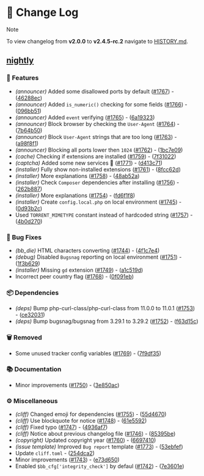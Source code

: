 # 📖 Change Log

> [!NOTE]
> To view changelog from **v2.0.0** to **v2.4.5-rc.2** navigate to [HISTORY.md](HISTORY.md).
## [nightly](https://nightly.link/torrentpier/torrentpier/workflows/build/master/TorrentPier)

### 🚀 Features

- *(announcer)* Added some disallowed ports by default ([#1767](https://github.com/torrentpier/torrentpier/pull/1767)) - ([46288ec](https://github.com/torrentpier/torrentpier/commit/46288ec19830c84aedb156e1f30d7ec8a0803e0d))
- *(announcer)* Added `is_numeric()` checking for some fields ([#1766](https://github.com/torrentpier/torrentpier/pull/1766)) - ([096bb51](https://github.com/torrentpier/torrentpier/commit/096bb5124fa27d27c3e60031edc432d877f1c507))
- *(announcer)* Added `event` verifying ([#1765](https://github.com/torrentpier/torrentpier/pull/1765)) - ([6a19323](https://github.com/torrentpier/torrentpier/commit/6a1932313801e55fbcfb047fdcef87266f472c33))
- *(announcer)* Block browser by checking the `User-Agent` ([#1764](https://github.com/torrentpier/torrentpier/pull/1764)) - ([7b64b50](https://github.com/torrentpier/torrentpier/commit/7b64b508199af568472fe6ac2edf333a3e274a00))
- *(announcer)* Block `User-Agent` strings that are too long ([#1763](https://github.com/torrentpier/torrentpier/pull/1763)) - ([a98f8f1](https://github.com/torrentpier/torrentpier/commit/a98f8f102a8253b0b22c80ef444fed1ec29177f3))
- *(announcer)* Blocking all ports lower then `1024` ([#1762](https://github.com/torrentpier/torrentpier/pull/1762)) - ([1bc7e09](https://github.com/torrentpier/torrentpier/commit/1bc7e09ddbeaf680b86095eed9a80b8ebf6169b3))
- *(cache)* Checking if extensions are installed ([#1759](https://github.com/torrentpier/torrentpier/pull/1759)) - ([7f31022](https://github.com/torrentpier/torrentpier/commit/7f31022cfca2acb28a5cba06961eeaf8d2c9de51))
- *(captcha)* Added some new services 🤖 ([#1771](https://github.com/torrentpier/torrentpier/pull/1771)) - ([d413c71](https://github.com/torrentpier/torrentpier/commit/d413c717188c9bd906f715e7137955dc9a42a003))
- *(installer)* Fully show non-installed extensions ([#1761](https://github.com/torrentpier/torrentpier/pull/1761)) - ([8fcc62d](https://github.com/torrentpier/torrentpier/commit/8fcc62d2a2fd41927b2f5dae215fe5bbf95f2c96))
- *(installer)* More explanations ([#1758](https://github.com/torrentpier/torrentpier/pull/1758)) - ([48ab52a](https://github.com/torrentpier/torrentpier/commit/48ab52ac8674afcb607c8e49134316a3e117236a))
- *(installer)* Check `Composer` dependencies after installing ([#1756](https://github.com/torrentpier/torrentpier/pull/1756)) - ([262b887](https://github.com/torrentpier/torrentpier/commit/262b8872a5b14068eb73d745adea6203c557e192))
- *(installer)* More explanations ([#1754](https://github.com/torrentpier/torrentpier/pull/1754)) - ([fd6f1f8](https://github.com/torrentpier/torrentpier/commit/fd6f1f86a5e9216469cd648601ecb9ba875f9eb6))
- *(installer)* Create `config.local.php` on local environment ([#1745](https://github.com/torrentpier/torrentpier/pull/1745)) - ([0d93b2c](https://github.com/torrentpier/torrentpier/commit/0d93b2c768c2965c12ac62e2f3b2886dc1ef31c2))
- Used `TORRENT_MIMETYPE` constant instead of hardcoded string ([#1757](https://github.com/torrentpier/torrentpier/pull/1757)) - ([4b0d270](https://github.com/torrentpier/torrentpier/commit/4b0d270c89ec06abed590504f6a0cb70076a9e59))

### 🐛 Bug Fixes

- *(bb_die)* HTML characters converting ([#1744](https://github.com/torrentpier/torrentpier/pull/1744)) - ([4f1c7e4](https://github.com/torrentpier/torrentpier/commit/4f1c7e40d82e52f81eba44ead501e1f01058cc4f))
- *(debug)* Disabled `Bugsnag` reporting on local environment ([#1751](https://github.com/torrentpier/torrentpier/pull/1751)) - ([1f3b629](https://github.com/torrentpier/torrentpier/commit/1f3b629e9cea4d11fbf3cf29f575ba730bad898d))
- *(installer)* Missing `gd` extension ([#1749](https://github.com/torrentpier/torrentpier/pull/1749)) - ([a1c519d](https://github.com/torrentpier/torrentpier/commit/a1c519d938b848edffcbf7fbbe6a3fdb9a5394f1))
- Incorrect peer country flag ([#1768](https://github.com/torrentpier/torrentpier/pull/1768)) - ([0f091eb](https://github.com/torrentpier/torrentpier/commit/0f091eb546e34923d9d1ab34be5faf92080ec198))

### 📦 Dependencies

- *(deps)* Bump php-curl-class/php-curl-class from 11.0.0 to 11.0.1 ([#1753](https://github.com/torrentpier/torrentpier/pull/1753)) - ([ce32031](https://github.com/torrentpier/torrentpier/commit/ce32031a0fb14cdf6c3f4ba379b530cbb52b0fea))
- *(deps)* Bump bugsnag/bugsnag from 3.29.1 to 3.29.2 ([#1752](https://github.com/torrentpier/torrentpier/pull/1752)) - ([f63d15c](https://github.com/torrentpier/torrentpier/commit/f63d15c49e3992837413b2c7a0160d599b44f2ef))

### 🗑️ Removed

- Some unused tracker config variables ([#1769](https://github.com/torrentpier/torrentpier/pull/1769)) - ([7f9df35](https://github.com/torrentpier/torrentpier/commit/7f9df35d3bd0e9d23284b8bd9c36a0f52158f5d7))

### 📚 Documentation

- Minor improvements ([#1750](https://github.com/torrentpier/torrentpier/pull/1750)) - ([3e850ac](https://github.com/torrentpier/torrentpier/commit/3e850ac724c43e813aa077b272b498e2b0477260))

### ⚙️ Miscellaneous

- *(cliff)* Changed emoji for dependencies ([#1755](https://github.com/torrentpier/torrentpier/pull/1755)) - ([55d4670](https://github.com/torrentpier/torrentpier/commit/55d467048370b51cd592982c8026702dca8813d5))
- *(cliff)* Use blockquote for notice ([#1748](https://github.com/torrentpier/torrentpier/pull/1748)) - ([61e5592](https://github.com/torrentpier/torrentpier/commit/61e55925f312417bdb63c88a7c8939c3b2eb2ac5))
- *(cliff)* Fixed typo ([#1747](https://github.com/torrentpier/torrentpier/pull/1747)) - ([4936af7](https://github.com/torrentpier/torrentpier/commit/4936af7d3d10f553d8586a14de249c32e50f3494))
- *(cliff)* Notice about previous changelog file ([#1746](https://github.com/torrentpier/torrentpier/pull/1746)) - ([85395be](https://github.com/torrentpier/torrentpier/commit/85395be5e7c6a891c79ec72cf215894af097f819))
- *(copyright)* Updated copyright year ([#1760](https://github.com/torrentpier/torrentpier/pull/1760)) - ([6697410](https://github.com/torrentpier/torrentpier/commit/6697410c1df6c8d9d7f511b1e984ae90d888ae0e))
- *(issue template)* Improved `Bug report` template ([#1773](https://github.com/torrentpier/torrentpier/pull/1773)) - ([53ebfef](https://github.com/torrentpier/torrentpier/commit/53ebfef32c0e9016257e03b96ef96349e22d3e9b))
- Update `cliff.toml` - ([254dca2](https://github.com/torrentpier/torrentpier/commit/254dca2b27c2d92421d3e639c80b0adf1172202f))
- Minor improvements ([#1743](https://github.com/torrentpier/torrentpier/pull/1743)) - ([e73d650](https://github.com/torrentpier/torrentpier/commit/e73d65011fff0a8b8e1368eef61bbfb67e87eab8))
- Enabled `$bb_cfg['integrity_check']` by defaul ([#1742](https://github.com/torrentpier/torrentpier/pull/1742)) - ([7e3601e](https://github.com/torrentpier/torrentpier/commit/7e3601e63aff73be1428969ca37dda3da2537d9b))
<!-- generated by git-cliff -->
